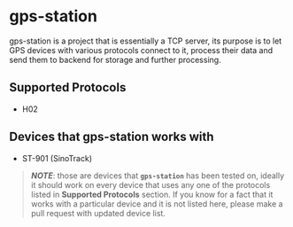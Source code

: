 # gps-station 

gps-station is a project that is essentially a TCP server, its purpose is to let GPS devices with various protocols connect to it, process their data and send them to backend for storage and further processing.

## Supported Protocols
- H02


## Devices that gps-station works with
- ST-901 (SinoTrack)
> _**NOTE**_: those are devices that **`gps-station`** has been tested on, ideally it should work on every device that uses any one of the protocols listed in **Supported Protocols** section. If you know for a fact that it works with a particular device and it is not listed here, please make a pull request with updated device list.

